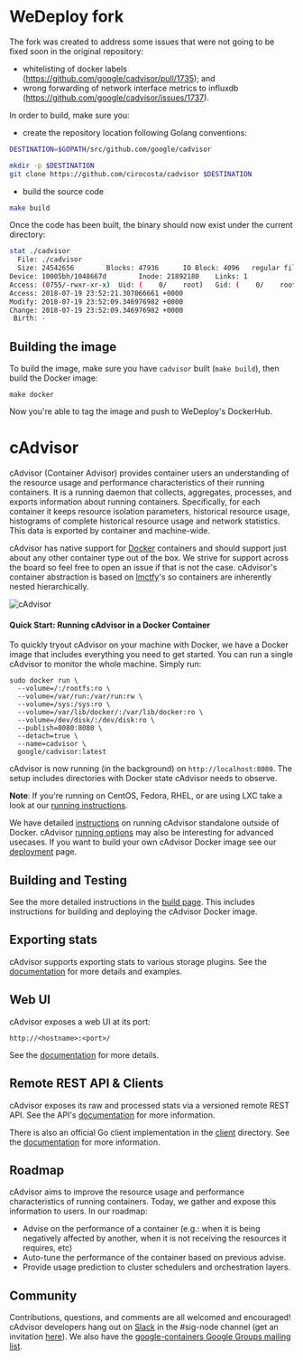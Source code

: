 # WeDeploy fork

The fork was created to address some issues that were not going to be fixed soon in the original repository:

- whitelisting of docker labels  (https://github.com/google/cadvisor/pull/1735); and
- wrong forwarding of network interface metrics to influxdb (https://github.com/google/cadvisor/issues/1737).

In order to build, make sure you:

- create the repository location following Golang conventions:

```sh
DESTINATION=$GOPATH/src/github.com/google/cadvisor

mkdir -p $DESTINATION
git clone https://github.com/cirocosta/cadvisor $DESTINATION
```

- build the source code

```sh
make build
```

Once the code has been built, the binary should now exist under the current directory:

```sh
stat ./cadvisor
  File: ./cadvisor
  Size: 24542656        Blocks: 47936      IO Block: 4096   regular file
Device: 10005bh/1048667d        Inode: 21892180    Links: 1
Access: (0755/-rwxr-xr-x)  Uid: (    0/    root)   Gid: (    0/    root)
Access: 2018-07-19 23:52:21.307066661 +0000
Modify: 2018-07-19 23:52:09.346976982 +0000
Change: 2018-07-19 23:52:09.346976982 +0000
 Birth: -
```

## Building the image

To build the image, make sure you have `cadvisor` built (`make build`), then build the Docker image:

```
make docker
```

Now you're able to tag the image and push to WeDeploy's DockerHub.

# cAdvisor

cAdvisor (Container Advisor) provides container users an understanding of the resource usage and performance characteristics of their running containers. It is a running daemon that collects, aggregates, processes, and exports information about running containers. Specifically, for each container it keeps resource isolation parameters, historical resource usage, histograms of complete historical resource usage and network statistics. This data is exported by container and machine-wide.

cAdvisor has native support for [Docker](https://github.com/docker/docker) containers and should support just about any other container type out of the box. We strive for support across the board so feel free to open an issue if that is not the case. cAdvisor's container abstraction is based on [lmctfy](https://github.com/google/lmctfy)'s so containers are inherently nested hierarchically.

![cAdvisor](logo.png "cAdvisor")

#### Quick Start: Running cAdvisor in a Docker Container

To quickly tryout cAdvisor on your machine with Docker, we have a Docker image that includes everything you need to get started. You can run a single cAdvisor to monitor the whole machine. Simply run:

```
sudo docker run \
  --volume=/:/rootfs:ro \
  --volume=/var/run:/var/run:rw \
  --volume=/sys:/sys:ro \
  --volume=/var/lib/docker/:/var/lib/docker:ro \
  --volume=/dev/disk/:/dev/disk:ro \
  --publish=8080:8080 \
  --detach=true \
  --name=cadvisor \
  google/cadvisor:latest
```

cAdvisor is now running (in the background) on `http://localhost:8080`. The setup includes directories with Docker state cAdvisor needs to observe.

**Note**: If you're running on CentOS, Fedora, RHEL, or are using LXC take a look at our [running instructions](docs/running.md).

We have detailed [instructions](docs/running.md#standalone) on running cAdvisor standalone outside of Docker. cAdvisor [running options](docs/runtime_options.md) may also be interesting for advanced usecases. If you want to build your own cAdvisor Docker image see our [deployment](docs/deploy.md) page.

## Building and Testing

See the more detailed instructions in the [build page](docs/development/build.md). This includes instructions for building and deploying the cAdvisor Docker image.

## Exporting stats

cAdvisor supports exporting stats to various storage plugins. See the [documentation](docs/storage/README.md) for more details and examples.

## Web UI

cAdvisor exposes a web UI at its port:

`http://<hostname>:<port>/`

See the [documentation](docs/web.md) for more details.

## Remote REST API & Clients

cAdvisor exposes its raw and processed stats via a versioned remote REST API. See the API's [documentation](docs/api.md) for more information.

There is also an official Go client implementation in the [client](client/) directory. See the [documentation](docs/clients.md) for more information.

## Roadmap

cAdvisor aims to improve the resource usage and performance characteristics of running containers. Today, we gather and expose this information to users. In our roadmap:
- Advise on the performance of a container (e.g.: when it is being negatively affected by another, when it is not receiving the resources it requires, etc)
- Auto-tune the performance of the container based on previous advise.
- Provide usage prediction to cluster schedulers and orchestration layers.

## Community

Contributions, questions, and comments are all welcomed and encouraged! cAdvisor developers hang out on [Slack](https://kubernetes.slack.com) in the #sig-node channel (get an invitation [here](http://slack.kubernetes.io/)). We also have the [google-containers Google Groups mailing list](https://groups.google.com/forum/#!forum/google-containers).
